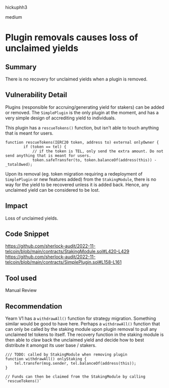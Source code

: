 hickuphh3

medium

# Plugin removals causes loss of unclaimed yields

## Summary
There is no recovery for unclaimed yields when a plugin is removed.

## Vulnerability Detail
Plugins (responsible for accruing/generating yield for stakers) can be added or removed. The `SimplePlugin` is the only plugin at the moment, and has a very simple design of accrediting yield to individuals. 

This plugin has a `rescueTokens()` function, but isn't able to touch anything that is meant for users.
```solidity
function rescueTokens(IERC20 token, address to) external onlyOwner {
        if (token == tel) {
            // if the token is TEL, only send the extra amount. Do not send anything that is meant for users.
            token.safeTransfer(to, token.balanceOf(address(this)) - _totalOwed);
```

Upon its removal (eg. token migration requiring a redeployment of `SimplePlugin` or new features added) from the `StakingModule`, there is no way for the yield to be recovered unless it is added back.  Hence, any unclaimed yield can be considered to be lost.

## Impact
Loss of unclaimed yields.

## Code Snippet
https://github.com/sherlock-audit/2022-11-telcoin/blob/main/contracts/StakingModule.sol#L420-L429
https://github.com/sherlock-audit/2022-11-telcoin/blob/main/contracts/SimplePlugin.sol#L158-L161

## Tool used
Manual Review

## Recommendation
Yearn V1 has a `withdrawAll()` function for strategy migration. Something similar would be good to have here. Perhaps a `withdrawAll()` function that can only be called by the staking module upon plugin removal to pull any unclaimed tel tokens to itself. The recovery function in the staking module is then able to claw back the unclaimed yield and decide how to best distribute it amongst its user base / stakers.

```solidity
/// TODO: called by StakingModule when removing plugin
function withdrawAll() onlyStaking {
    tel.transfer(msg.sender, tel.balanceOf(address(this));
}

// Funds can then be claimed from the StakingModule by calling `rescueTokens()`
```


